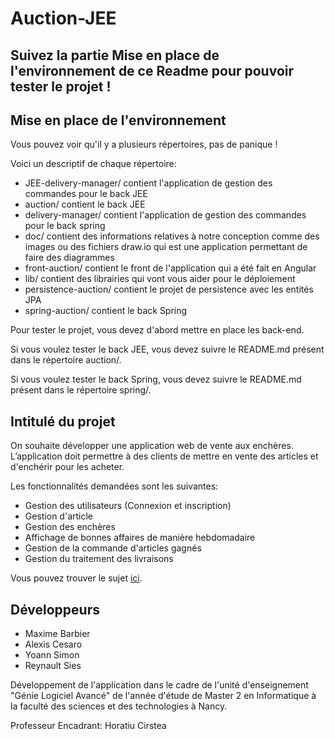 # Auction-JEE

## Suivez la partie Mise en place de l'environnement de ce Readme pour pouvoir tester le projet !

## Mise en place de l'environnement

Vous pouvez voir qu'il y a plusieurs répertoires, pas de panique !

Voici un descriptif de chaque répertoire:
- JEE-delivery-manager/ contient l'application de gestion des commandes pour le back JEE
- auction/ contient le back JEE
- delivery-manager/ contient l'application de gestion des commandes pour le back spring
- doc/ contient des informations relatives à notre conception comme des images ou des fichiers draw.io qui est une application permettant de faire des diagrammes
- front-auction/ contient le front de l'application qui a été fait en Angular
- lib/ contient des librairies qui vont vous aider pour le déploiement
- persistence-auction/ contient le projet de persistence avec les entités JPA
- spring-auction/ contient le back Spring

Pour tester le projet, vous devez d'abord mettre en place les back-end.

Si vous voulez tester le back JEE, vous devez suivre le README.md présent dans le répertoire auction/.

Si vous voulez tester le back Spring, vous devez suivre le README.md présent dans le répertoire spring/.

## Intitulé du projet

On souhaite développer une application web de vente aux enchères. L’application doit
permettre à des clients de mettre en vente des articles et d'enchérir pour les acheter.

Les fonctionnalités demandées sont les suivantes:
* Gestion des utilisateurs (Connexion et inscription)
* Gestion d'article
* Gestion des enchères
* Affichage de bonnes affaires de manière hebdomadaire
* Gestion de la commande d'articles gagnés
* Gestion du traitement des livraisons

Vous pouvez trouver le sujet [ici](https://github.com/Reynault/Auction-JEE/blob/main/doc/PROJET-2013-En.pdf).

## Développeurs

* Maxime Barbier
* Alexis Cesaro
* Yoann Simon
* Reynault Sies

Développement de l'application dans le cadre de l'unité d'enseignement "Génie Logiciel Avancé" de l'année d'étude de Master 2 en Informatique à la faculté des sciences et des technologies à Nancy.

Professeur Encadrant: Horatiu Cirstea

